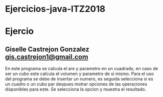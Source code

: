 # Ejercicios-java-ITZ2018
Ejercio
===================================
Giselle Castrejon Gonzalez gis.castrejon1@gmail.com
-----------------------------------------------------
En este programa se calcula el are y parametro en un cuadrado, en caso de ser un cubo
este calcula el volumen y parametro de si mismo.
Para el uso del programa se debe de insertar un numero, es seguida selecciona si es un cuadro o un cubo
par despues motrar opciones de las operaciones disponibles para este. Se selecciona la opcion y muestra el resultado.
